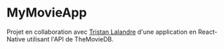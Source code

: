 # MyMovieApp

Projet en collaboration avec <a href="https://github.com/TristanLalandre">Tristan Lalandre</a> d'une application en React-Native utilisant l'API de TheMovieDB.
